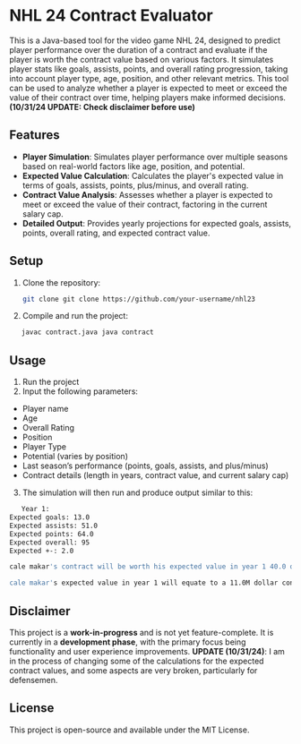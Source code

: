 
# NHL 24 Contract Evaluator

This is a Java-based tool for the video game NHL 24, designed to predict player performance over the duration of a contract and evaluate if the player is worth the contract value based on various factors. It simulates player stats like goals, assists, points, and overall rating progression, taking into account player type, age, position, and other relevant metrics. This tool can be used to analyze whether a player is expected to meet or exceed the value of their contract over time, helping players make informed decisions. **(10/31/24 UPDATE: Check disclaimer before use)**

## Features

- **Player Simulation**: Simulates player performance over multiple seasons based on real-world factors like age, position, and potential.
- **Expected Value Calculation**: Calculates the player's expected value in terms of goals, assists, points, plus/minus, and overall rating.
- **Contract Value Analysis**: Assesses whether a player is expected to meet or exceed the value of their contract, factoring in the current salary cap.
- **Detailed Output**: Provides yearly projections for expected goals, assists, points, overall rating, and expected contract value.

## Setup

1. Clone the repository:
   ```bash
   git clone git clone https://github.com/your-username/nhl23
   ```
2. Compile and run the project:
```bash
   javac contract.java java contract
   ```

## Usage

1. Run the project
2. Input the following parameters:
- Player name
- Age
- Overall Rating
- Position
- Player Type 
- Potential (varies by position) 
- Last season’s performance (points, goals, assists, and plus/minus) 
- Contract details (length in years, contract value, and current salary cap)
3. The simulation will then run and produce output similar to this:
```bash
   Year 1:
Expected goals: 13.0
Expected assists: 51.0
Expected points: 64.0
Expected overall: 95
Expected +-: 2.0

cale makar's contract will be worth his expected value in year 1 40.0 of the time.

cale makar's expected value in year 1 will equate to a 11.0M dollar contract
   ```

## Disclaimer

This project is a **work-in-progress** and is not yet feature-complete. It is currently in a **development phase**, with the primary focus being functionality and user experience improvements. **UPDATE (10/31/24)**: I am in the process of changing some of the calculations for the expected contract values, and some aspects are very broken, particularly for defensemen.



## License

This project is open-source and available under the MIT License.
